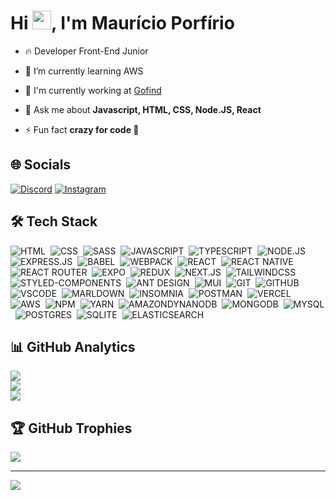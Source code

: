 <!--
**mauricio-msp/mauricio-msp** is a ✨ _special_ ✨ repository because its `README.md` (this file) appears on your GitHub profile.

Here are some ideas to get you started:

- 🔭 I’m currently working on ...
- 🌱 I’m currently learning ...
- 👯 I’m looking to collaborate on ...
- 🤔 I’m looking for help with ...
- 💬 Ask me about ...
- 📫 How to reach me: ...
- 😄 Pronouns: ...
- ⚡ Fun fact: ...
-->

# Hi <img src="https://raw.githubusercontent.com/kaueMarques/kaueMarques/master/hi.gif" width="30" />, I'm Maurício Porfírio

- 🔥 Developer Front-End Junior

- 🌱 I’m currently learning AWS

- 🔭 I'm currently working at [Gofind](http://www.gofind.online/)

- 💬 Ask me about **Javascript, HTML, CSS, Node.JS, React**

- ⚡ Fun fact **crazy for code :grimacing:**

## 🌐 Socials
[![Discord](https://img.shields.io/badge/Discord-%237289DA.svg?logo=discord&logoColor=white)](https://discord.gg/https://discord.gg/VGFbzDk8) 
[![Instagram](https://img.shields.io/badge/Instagram-%23E4405F.svg?logo=Instagram&logoColor=white)](https://instagram.com/mauricioporfirio_mp) 

## 🛠️ Tech Stack

![HTML](https://shields.io/badge/-HTML-05122A?style=for-the-badge&logo=html5)&nbsp;
![CSS](https://shields.io/badge/-CSS-05122A?style=for-the-badge&logo=CSS3&logoColor=1572B6)&nbsp;
![SASS](https://shields.io/badge/-SASS-05122A?style=for-the-badge&logo=sass)&nbsp;
![JAVASCRIPT](https://shields.io/badge/-JavaScript-05122A?style=for-the-badge&logo=javascript)&nbsp;
![TYPESCRIPT](https://shields.io/badge/-Typescript-05122A?style=for-the-badge&logo=typescript)&nbsp;
![NODE.JS](https://shields.io/badge/-Node.JS-05122A?style=for-the-badge&logo=node.js)&nbsp;
![EXPRESS.JS](https://img.shields.io/badge/express.js-%23404d59.svg?style=for-the-badge&logo=express&logoColor=%2361DAFB)&nbsp;
![BABEL](https://shields.io/badge/-BABEL-05122A?style=for-the-badge&logo=babel)&nbsp;
![WEBPACK](https://shields.io/badge/-Webpack-05122A?style=for-the-badge&logo=webpack)&nbsp;
![REACT](https://shields.io/badge/-React-05122A?style=for-the-badge&logo=react)&nbsp;
![REACT NATIVE](https://img.shields.io/badge/react_native-%2320232a.svg?style=for-the-badge&logo=react&logoColor=%2361DAFB)&nbsp;
![REACT ROUTER](https://img.shields.io/badge/React_Router-CA4245?style=for-the-badge&logo=react-router&logoColor=white)&nbsp;
![EXPO](https://img.shields.io/badge/expo-1C1E24?style=for-the-badge&logo=expo&logoColor=#D04A37)&nbsp;
![REDUX](https://shields.io/badge/-Redux-05122A?style=for-the-badge&logo=redux&logoColor=593D88)&nbsp;
![NEXT.JS](https://img.shields.io/badge/next.js-05122A?style=for-the-badge&logo=nextdotjs&logoColor=white)&nbsp;
![TAILWINDCSS](https://img.shields.io/badge/tailwindcss-%2338B2AC.svg?style=for-the-badge&logo=tailwind-css&logoColor=white)&nbsp;
![STYLED-COMPONENTS](https://shields.io/badge/-STYLED--COMPONENTS-05122A?style=for-the-badge&logo=styled-components)&nbsp;
![ANT DESIGN](https://shields.io/badge/-ANT%20DESIGN-05122A?style=for-the-badge&logo=antdesign&logoColor=1890FF)&nbsp;
![MUI](https://shields.io/badge/-MUI-05122A?style=for-the-badge&logo=mui)&nbsp;
![GIT](https://shields.io/badge/-GIT-05122A?style=for-the-badge&logo=git)&nbsp;
![GITHUB](https://shields.io/badge/-GITHUB-05122A?style=for-the-badge&logo=github)&nbsp;
![VSCODE](https://shields.io/badge/-VSCODE-05122A?style=for-the-badge&logo=visual%20studio%20code&logoColor=0078D4)&nbsp;
![MARLDOWN](https://img.shields.io/badge/markdown-%23000000.svg?style=for-the-badge&logo=markdown&logoColor=white)&nbsp;
![INSOMNIA](https://img.shields.io/badge/Insomnia-black?style=for-the-badge&logo=insomnia&logoColor=5849BE)&nbsp;
![POSTMAN](https://img.shields.io/badge/Postman-FF6C37?style=for-the-badge&logo=postman&logoColor=white)&nbsp;
![VERCEL](https://img.shields.io/badge/vercel-%23000000.svg?style=for-the-badge&logo=vercel&logoColor=white)&nbsp;
![AWS](https://img.shields.io/badge/AWS-%23FF9900.svg?style=for-the-badge&logo=amazon-aws&logoColor=white)&nbsp; 
![NPM](https://img.shields.io/badge/NPM-%23000000.svg?style=for-the-badge&logo=npm&logoColor=white)&nbsp; 
![YARN](https://img.shields.io/badge/yarn-%232C8EBB.svg?style=for-the-badge&logo=yarn&logoColor=white)&nbsp; 
![AMAZONDYNANODB](https://img.shields.io/badge/Amazon%20DynamoDB-4053D6?style=for-the-badge&logo=Amazon%20DynamoDB&logoColor=white)&nbsp; 
![MONGODB](https://img.shields.io/badge/MongoDB-%234ea94b.svg?style=for-the-badge&logo=mongodb&logoColor=white)&nbsp; 
![MYSQL](https://img.shields.io/badge/mysql-%2300f.svg?style=for-the-badge&logo=mysql&logoColor=white)&nbsp; 
![POSTGRES](https://img.shields.io/badge/postgres-%23316192.svg?style=for-the-badge&logo=postgresql&logoColor=white)&nbsp; 
![SQLITE](https://img.shields.io/badge/sqlite-%2307405e.svg?style=for-the-badge&logo=sqlite&logoColor=white)&nbsp; 
![ELASTICSEARCH](https://img.shields.io/badge/-ElasticSearch-005571?style=for-the-badge&logo=elasticsearch)

## 📊 GitHub Analytics
![](https://github-readme-stats.vercel.app/api?username=mauricio-msp&theme=dark&hide_border=false&include_all_commits=true&count_private=false)<br/>
![](https://github-readme-streak-stats.herokuapp.com/?user=mauricio-msp&theme=dark&hide_border=false)<br/>
![](https://github-readme-stats.vercel.app/api/top-langs/?username=mauricio-msp&theme=dark&hide_border=false&include_all_commits=true&count_private=false&layout=compact)

## 🏆 GitHub Trophies
![](https://github-profile-trophy.vercel.app/?username=mauricio-msp&theme=radical&no-frame=false&no-bg=true&margin-w=4)

---
[![](https://visitcount.itsvg.in/api?id=mauricio-msp&icon=0&color=0)](https://visitcount.itsvg.in)
